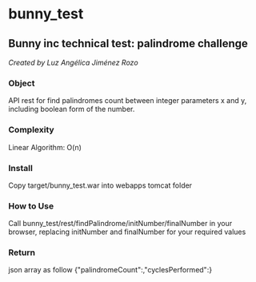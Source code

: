 # bunny_test
## Bunny inc  technical test: palindrome challenge

*Created by Luz Angélica Jiménez Rozo*

### Object
API rest for find palindromes count between integer parameters x and y, including boolean form of the number.

### Complexity 
Linear Algorithm: O(n) 

### Install
Copy target/bunny_test.war into webapps tomcat folder

### How to Use 
Call bunny_test/rest/findPalindrome/initNumber/finalNumber in your browser, replacing initNumber and finalNumber for your required values

### Return
json array as follow {"palindromeCount":,"cyclesPerformed":}

